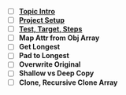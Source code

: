 - [ ] [**Topic Intro**](./tutorial_topicIntro.md)<br>
- [ ] [**Project Setup**](./tutorial_projectSetup.md)<br>
- [ ] [**Test, Target, Steps**](./tutorial_testTargetSteps.md)<br>
- [ ] **Map Attr from Obj Array**<br>
- [ ] **Get Longest**<br>
- [ ] **Pad to Longest**<br>
- [ ] **Overwrite Original**<br>
- [ ] **Shallow vs Deep Copy**<br>
- [ ] **Clone, Recursive Clone Array**<br>
